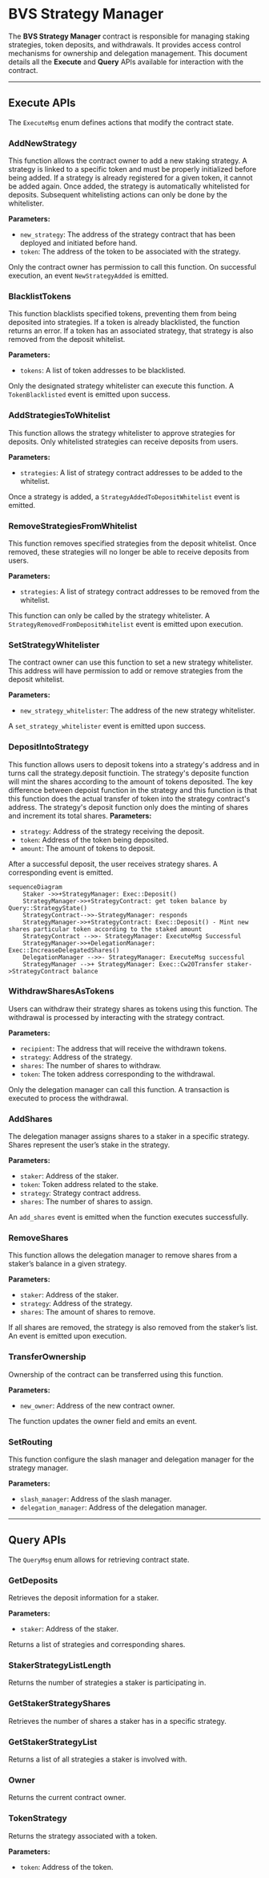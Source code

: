 # BVS Strategy Manager

The **BVS Strategy Manager** contract is responsible for managing staking strategies, token deposits, and withdrawals. It provides access control mechanisms for ownership and delegation management. This document details all the **Execute** and **Query** APIs available for interaction with the contract.

---

## Execute APIs

The `ExecuteMsg` enum defines actions that modify the contract state.

### AddNewStrategy

This function allows the contract owner to add a new staking strategy. A strategy is linked to a specific token and must be properly initialized before being added. If a strategy is already registered for a given token, it cannot be added again. Once added, the strategy is automatically whitelisted for deposits. Subsequent whitelisting actions can only be done by the whitelister.

**Parameters:**

- `new_strategy`: The address of the strategy contract that has been deployed and initiated before hand.
- `token`: The address of the token to be associated with the strategy.

Only the contract owner has permission to call this function. On successful execution, an event `NewStrategyAdded` is emitted.

### BlacklistTokens

This function blacklists specified tokens, preventing them from being deposited into strategies. If a token is already blacklisted, the function returns an error. If a token has an associated strategy, that strategy is also removed from the deposit whitelist.

**Parameters:**

- `tokens`: A list of token addresses to be blacklisted.

Only the designated strategy whitelister can execute this function. A `TokenBlacklisted` event is emitted upon success.

### AddStrategiesToWhitelist

This function allows the strategy whitelister to approve strategies for deposits. Only whitelisted strategies can receive deposits from users.

**Parameters:**

- `strategies`: A list of strategy contract addresses to be added to the whitelist.

Once a strategy is added, a `StrategyAddedToDepositWhitelist` event is emitted.

### RemoveStrategiesFromWhitelist

This function removes specified strategies from the deposit whitelist. Once removed, these strategies will no longer be able to receive deposits from users.

**Parameters:**

- `strategies`: A list of strategy contract addresses to be removed from the whitelist.

This function can only be called by the strategy whitelister. A `StrategyRemovedFromDepositWhitelist` event is emitted upon execution.

### SetStrategyWhitelister

The contract owner can use this function to set a new strategy whitelister. This address will have permission to add or remove strategies from the deposit whitelist.

**Parameters:**

- `new_strategy_whitelister`: The address of the new strategy whitelister.

A `set_strategy_whitelister` event is emitted upon success.

### DepositIntoStrategy

This function allows users to deposit tokens into a strategy's address and in turns call the strategy.deposit functioin. The strategy's deposite function will mint the shares according to the amount of tokens deposited. The key difference between depoist function in the strategy and this function is that this function does the actual transfer of token into the strategy contract's address. The strategy's deposit function only does the minting of shares and increment its total shares.
**Parameters:**

- `strategy`: Address of the strategy receiving the deposit.
- `token`: Address of the token being deposited.
- `amount`: The amount of tokens to deposit.

After a successful deposit, the user receives strategy shares. A corresponding event is emitted.

```mermaid
sequenceDiagram
    Staker ->>+StrategyManager: Exec::Deposit()
    StrategyManager->>+StrategyContract: get token balance by Query::StrategyState()
    StrategyContract-->>-StrategyManager: responds
    StrategyManager->>+StrategyContract: Exec::Deposit() - Mint new shares particular token according to the staked amount
    StrategyContract -->>- StrategyManager: ExecuteMsg Successful
    StrategyManager->>+DelegationManager: Exec::IncreaseDelegatedShares()
    DelegationManager -->>- StrategyManager: ExecuteMsg successful
    StrategyManager -->+ StrategyManager: Exec::Cw20Transfer staker->StrategyContract balance
```

### WithdrawSharesAsTokens

Users can withdraw their strategy shares as tokens using this function. The withdrawal is processed by interacting with the strategy contract.

**Parameters:**

- `recipient`: The address that will receive the withdrawn tokens.
- `strategy`: Address of the strategy.
- `shares`: The number of shares to withdraw.
- `token`: The token address corresponding to the withdrawal.

Only the delegation manager can call this function. A transaction is executed to process the withdrawal.

### AddShares

The delegation manager assigns shares to a staker in a specific strategy. Shares represent the user’s stake in the strategy.

**Parameters:**

- `staker`: Address of the staker.
- `token`: Token address related to the stake.
- `strategy`: Strategy contract address.
- `shares`: The number of shares to assign.

An `add_shares` event is emitted when the function executes successfully.

### RemoveShares

This function allows the delegation manager to remove shares from a staker’s balance in a given strategy.

**Parameters:**

- `staker`: Address of the staker.
- `strategy`: Address of the strategy.
- `shares`: The amount of shares to remove.

If all shares are removed, the strategy is also removed from the staker’s list. An event is emitted upon execution.

### TransferOwnership

Ownership of the contract can be transferred using this function.

**Parameters:**

- `new_owner`: Address of the new contract owner.

The function updates the owner field and emits an event.

### SetRouting

This function configure the slash manager and delegation manager for the strategy manager.

**Parameters:**

- `slash_manager`: Address of the slash manager.
- `delegation_manager`: Address of the delegation manager.

---

## Query APIs

The `QueryMsg` enum allows for retrieving contract state.

### GetDeposits

Retrieves the deposit information for a staker.

**Parameters:**

- `staker`: Address of the staker.

Returns a list of strategies and corresponding shares.

### StakerStrategyListLength

Returns the number of strategies a staker is participating in.

### GetStakerStrategyShares

Retrieves the number of shares a staker has in a specific strategy.

### GetStakerStrategyList

Returns a list of all strategies a staker is involved with.

### Owner

Returns the current contract owner.

### TokenStrategy

Returns the strategy associated with a token.

**Parameters:**

- `token`: Address of the token.
